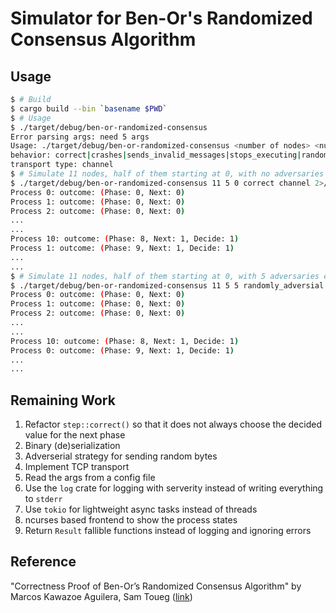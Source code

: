 Simulator for Ben-Or's Randomized Consensus Algorithm
=====================================================

Usage
-----
```bash
$ # Build
$ cargo build --bin `basename $PWD`
$ # Usage
$ ./target/debug/ben-or-randomized-consensus
Error parsing args: need 5 args
Usage: ./target/debug/ben-or-randomized-consensus <number of nodes> <number of zeros> <number of adversaries> <behavior> <transport type
behavior: correct|crashes|sends_invalid_messages|stops_executing|randomly_adversial
transport type: channel
$ # Simulate 11 nodes, half of them starting at 0, with no adversaries
$ ./target/debug/ben-or-randomized-consensus 11 5 0 correct channel 2>/dev/null
Process 0: outcome: (Phase: 0, Next: 0)
Process 1: outcome: (Phase: 0, Next: 0)
Process 2: outcome: (Phase: 0, Next: 0)
...
...
Process 10: outcome: (Phase: 8, Next: 1, Decide: 1)
Process 1: outcome: (Phase: 9, Next: 1, Decide: 1)
...
...
$ # Simulate 11 nodes, half of them starting at 0, with 5 adversaries each with a random adverserial behavior
$ ./target/debug/ben-or-randomized-consensus 11 5 5 randomly_adversial channel 2>/dev/null
Process 0: outcome: (Phase: 0, Next: 0)
Process 1: outcome: (Phase: 0, Next: 0)
Process 2: outcome: (Phase: 0, Next: 0)
...
...
Process 10: outcome: (Phase: 8, Next: 1, Decide: 1)
Process 0: outcome: (Phase: 9, Next: 1, Decide: 1)
...
...
```

Remaining Work
--------------
1. Refactor `step::correct()` so that it does not always choose the decided value for the next phase
1. Binary (de)serialization
1. Adverserial strategy for sending random bytes
1. Implement TCP transport
1. Read the args from a config file
1. Use the `log` crate for logging with serverity instead of writing everything to `stderr`
1. Use `tokio` for lightweight async tasks instead of threads
1. ncurses based frontend to show the process states
1. Return `Result` fallible functions instead of logging and ignoring errors

Reference
---------
"Correctness Proof of Ben-Or’s Randomized Consensus Algorithm" by Marcos Kawazoe Aguilera, Sam Toueg ([link](http://disi.unitn.it/~montreso/ds/syllabus/papers/AguileraToeug-CorrecnessBenOr.pdf))
